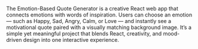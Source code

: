 The Emotion-Based Quote Generator is a creative React web app that connects emotions with words of inspiration.
Users can choose an emotion — such as Happy, Sad, Angry, Calm, or Love — and instantly see a motivational quote paired with a visually matching background image.
It’s a simple yet meaningful project that blends React, creativity, and mood-driven design into one interactive experience.
